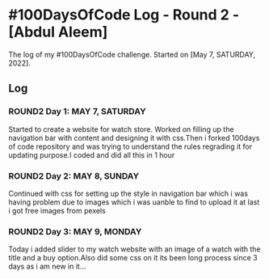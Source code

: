 # #100DaysOfCode Log - Round 2 - [Abdul Aleem]

The log of my #100DaysOfCode challenge. Started on [May 7, SATURDAY, 2022].

## Log


### ROUND2 Day 1: MAY 7, SATURDAY
Started to create a website for watch store. Worked on filling up the navigation bar with content and designing it with css.Then i forked 100days of code repository and was trying to understand the rules regrading it for updating purpose.I coded and did all this in 1 hour

### ROUND2 Day 2: MAY 8, SUNDAY
Continued with css for setting up the style in navigation bar which i was having problem due to images which i was uanble to find to upload it at last i got free images from pexels

### ROUND2 Day 3: MAY 9, MONDAY
Today i added slider to my watch website with an image of a watch with the title and a buy option.Also did some css on it its been long process since 3 days as i am new in it...
